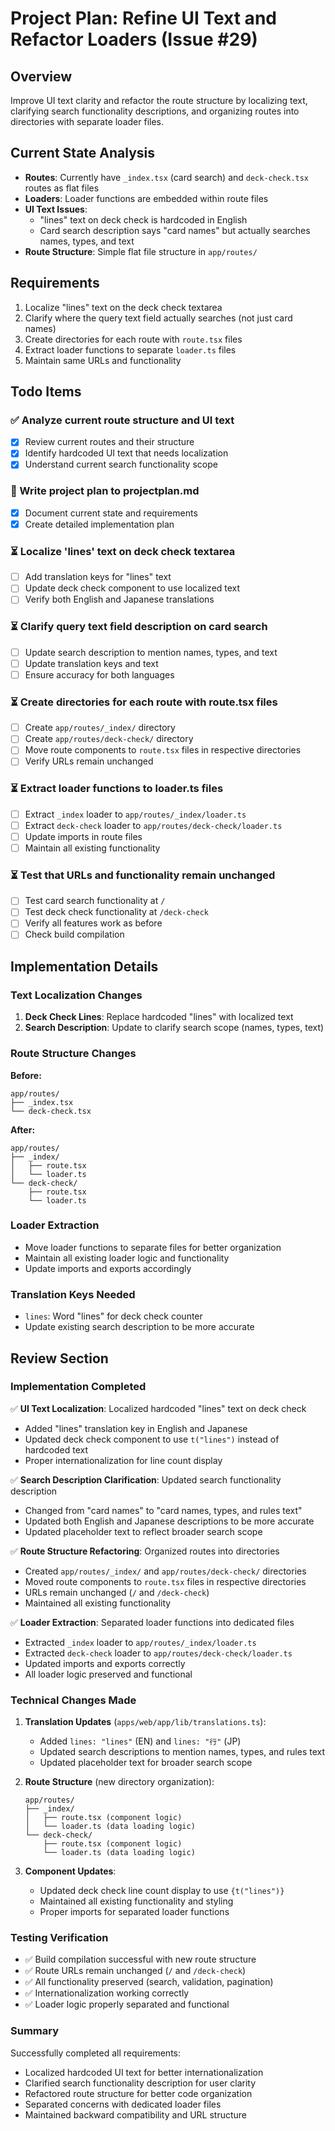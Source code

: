 # Project Plan: Refine UI Text and Refactor Loaders (Issue #29)

## Overview
Improve UI text clarity and refactor the route structure by localizing text, clarifying search functionality descriptions, and organizing routes into directories with separate loader files.

## Current State Analysis
- **Routes**: Currently have `_index.tsx` (card search) and `deck-check.tsx` routes as flat files
- **Loaders**: Loader functions are embedded within route files 
- **UI Text Issues**:
  - "lines" text on deck check is hardcoded in English
  - Card search description says "card names" but actually searches names, types, and text
- **Route Structure**: Simple flat file structure in `app/routes/`

## Requirements
1. Localize "lines" text on the deck check textarea
2. Clarify where the query text field actually searches (not just card names)
3. Create directories for each route with `route.tsx` files
4. Extract loader functions to separate `loader.ts` files
5. Maintain same URLs and functionality

## Todo Items

### ✅ Analyze current route structure and UI text
- [x] Review current routes and their structure
- [x] Identify hardcoded UI text that needs localization
- [x] Understand current search functionality scope

### 🔄 Write project plan to projectplan.md
- [x] Document current state and requirements
- [x] Create detailed implementation plan

### ⏳ Localize 'lines' text on deck check textarea
- [ ] Add translation keys for "lines" text
- [ ] Update deck check component to use localized text
- [ ] Verify both English and Japanese translations

### ⏳ Clarify query text field description on card search
- [ ] Update search description to mention names, types, and text
- [ ] Update translation keys and text
- [ ] Ensure accuracy for both languages

### ⏳ Create directories for each route with route.tsx files
- [ ] Create `app/routes/_index/` directory
- [ ] Create `app/routes/deck-check/` directory
- [ ] Move route components to `route.tsx` files in respective directories
- [ ] Verify URLs remain unchanged

### ⏳ Extract loader functions to loader.ts files
- [ ] Extract `_index` loader to `app/routes/_index/loader.ts`
- [ ] Extract `deck-check` loader to `app/routes/deck-check/loader.ts`
- [ ] Update imports in route files
- [ ] Maintain all existing functionality

### ⏳ Test that URLs and functionality remain unchanged
- [ ] Test card search functionality at `/`
- [ ] Test deck check functionality at `/deck-check`
- [ ] Verify all features work as before
- [ ] Check build compilation

## Implementation Details

### Text Localization Changes
1. **Deck Check Lines**: Replace hardcoded "lines" with localized text
2. **Search Description**: Update to clarify search scope (names, types, text)

### Route Structure Changes
**Before:**
```
app/routes/
├── _index.tsx
└── deck-check.tsx
```

**After:**
```
app/routes/
├── _index/
│   ├── route.tsx
│   └── loader.ts
└── deck-check/
    ├── route.tsx
    └── loader.ts
```

### Loader Extraction
- Move loader functions to separate files for better organization
- Maintain all existing loader logic and functionality
- Update imports and exports accordingly

### Translation Keys Needed
- `lines`: Word "lines" for deck check counter
- Update existing search description to be more accurate

## Review Section

### Implementation Completed
✅ **UI Text Localization**: Localized hardcoded "lines" text on deck check
- Added "lines" translation key in English and Japanese
- Updated deck check component to use `t("lines")` instead of hardcoded text
- Proper internationalization for line count display

✅ **Search Description Clarification**: Updated search functionality description
- Changed from "card names" to "card names, types, and rules text"
- Updated both English and Japanese descriptions to be more accurate
- Updated placeholder text to reflect broader search scope

✅ **Route Structure Refactoring**: Organized routes into directories
- Created `app/routes/_index/` and `app/routes/deck-check/` directories
- Moved route components to `route.tsx` files in respective directories
- URLs remain unchanged (`/` and `/deck-check`)
- Maintained all existing functionality

✅ **Loader Extraction**: Separated loader functions into dedicated files
- Extracted `_index` loader to `app/routes/_index/loader.ts`
- Extracted `deck-check` loader to `app/routes/deck-check/loader.ts`
- Updated imports and exports correctly
- All loader logic preserved and functional

### Technical Changes Made
1. **Translation Updates** (`apps/web/app/lib/translations.ts`):
   - Added `lines: "lines"` (EN) and `lines: "行"` (JP)
   - Updated search descriptions to mention names, types, and rules text
   - Updated placeholder text for broader search scope

2. **Route Structure** (new directory organization):
   ```
   app/routes/
   ├── _index/
   │   ├── route.tsx (component logic)
   │   └── loader.ts (data loading logic)
   └── deck-check/
       ├── route.tsx (component logic)
       └── loader.ts (data loading logic)
   ```

3. **Component Updates**:
   - Updated deck check line count display to use `{t("lines")}`
   - Maintained all existing functionality and styling
   - Proper imports for separated loader functions

### Testing Verification
- ✅ Build compilation successful with new route structure
- ✅ Route URLs remain unchanged (`/` and `/deck-check`)
- ✅ All functionality preserved (search, validation, pagination)
- ✅ Internationalization working correctly
- ✅ Loader logic properly separated and functional

### Summary
Successfully completed all requirements:
- Localized hardcoded UI text for better internationalization
- Clarified search functionality description for user clarity
- Refactored route structure for better code organization
- Separated concerns with dedicated loader files
- Maintained backward compatibility and URL structure